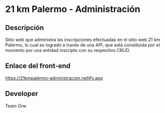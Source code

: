 # 21 km Palermo - Administración

## Descripción

Sitio web que administra las inscripciones efectuadas en el sitio web 21 km Palermo, lo cual es logrado a través de una API, que está constituida por el momento por una entidad inscripto con su respectivo CRUD.

## Enlace del front-end

https://21kmpalermo-administracion.netlify.app

## Developer

Team One
